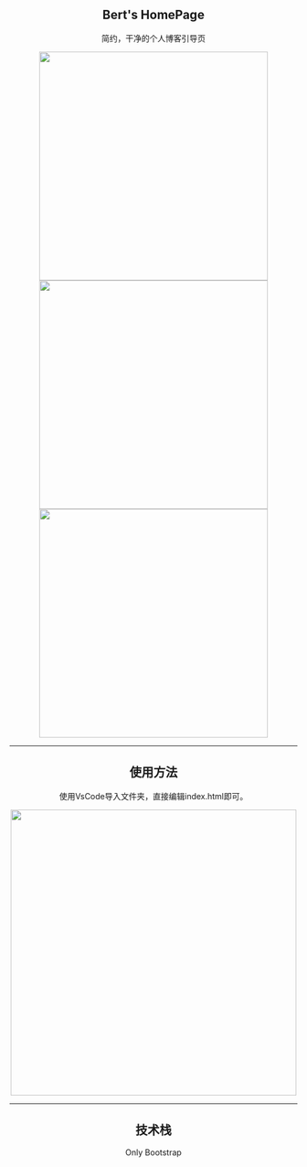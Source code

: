 <h2 align="center">Bert's HomePage </h2>
<p align="center">简约，干净的个人博客引导页</p>
<div align="center">
 <img src="https://yun.ixfish.cn/?explorer/share/fileOut&shareID=9o_HpPBw&path=%7BshareItemLink%3A9o_HpPBw%7D%2FiShot_2023-09-10_22.52.10.png" height="400">
 <img src="https://yun.ixfish.cn/?explorer/share/fileOut&shareID=9o_HpPBw&path=%7BshareItemLink%3A9o_HpPBw%7D%2FiShot_2023-09-10_22.52.31.png" height="400">
 <img src="https://yun.ixfish.cn/?explorer/share/fileOut&shareID=9o_HpPBw&path=%7BshareItemLink%3A9o_HpPBw%7D%2FiShot_2023-09-10_22.52.25.png" height="400">
</div>

-----------------------
<div align="center">
<h2>使用方法</h2>
<p>使用VsCode导入文件夹，直接编辑index.html即可。</p>
 <img src="https://yun.ixfish.cn/?explorer/share/fileOut&shareID=9o_HpPBw&path=%7BshareItemLink%3A9o_HpPBw%7D%2FiShot_2023-09-10_22.51.31.png" height="500">
 </div>

-----------------------
<div align="center">
<h2>技术栈</h2>
<p>Only Bootstrap</p>
</div>
